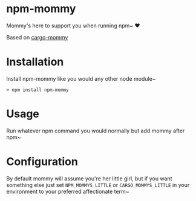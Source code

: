 # npm-mommy

Mommy's here to support you when running npm~ ❤️

Based on [cargo-mommy](https://github.com/Gankra/cargo-mommy)

# Installation

Install npm-mommy like you would any other node module~

```text
> npm install npm-mommy
```

# Usage

Run whatever npm command you would normally but add mommy after npm~

# Configuration

By default mommy will assume you're her little girl, but if you want something else just set `NPM_MOMMYS_LITTLE` or `CARGO_MOMMYS_LITTLE` in your environment to your preferred affectionate term~
